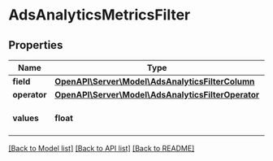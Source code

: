 # AdsAnalyticsMetricsFilter

## Properties
Name | Type | Description | Notes
------------ | ------------- | ------------- | -------------
**field** | [**OpenAPI\Server\Model\AdsAnalyticsFilterColumn**](AdsAnalyticsFilterColumn.md) |  | [optional] 
**operator** | [**OpenAPI\Server\Model\AdsAnalyticsFilterOperator**](AdsAnalyticsFilterOperator.md) |  | [optional] 
**values** | **float** | List of values for filtering | [optional] 

[[Back to Model list]](../README.md#documentation-for-models) [[Back to API list]](../README.md#documentation-for-api-endpoints) [[Back to README]](../README.md)


